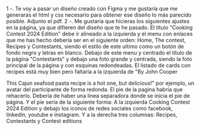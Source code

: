 1 -. Te voy a pasar un diseño creado con Figma y me gustaría que me generaras el html y css necesario para obtener ese diseño lo más parecido posible. Adjunto el pdf.
2 -. Me gustaría que hicieras los siguientes ajustes en la página, ya que difieren del diseño que te he pasado. El título "Cooking Contest 2024 Edition" debe ir alineado a la izquierda y el menu con enlaces que me has hecho debería ser en el siguiente orden: Home, The contest, Recipes y Contestants, siendo el estilo de este ultimo como un botón de fondo negro y letras en blanco.
Debajo de este menu y centrado el título de la página "Contestants" y debajo una foto grande y centrada, siendo la foto principal de la página y con esquinas redondeadas.
El listado de cards con recipes está muy bien pero faltaría a la izquierda de "By John Cooper

This Cajun seafood pasta recipe is a hot one, but delicious!" por ejemplo, un avatar del participante de forma redonda.
El pie de la pagina habría que rehacerlo. Debería de haber una línea separadora donde se inicia el pie de página. Y el pie sería de la siguiente forma:
A la izquierda Cooking Contest 2024 Edition y debajo los iconos de redes sociales como facebook, linkedin, youtube e instagram. Y a la derecha tres columnas: Recipes, Contestants y Contest editions
